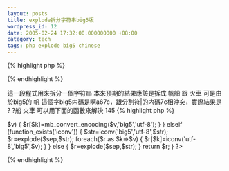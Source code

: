 ```yaml
---
layout: posts
title: explode拆分字符串big5版
wordpress_id: 12
date: 2005-02-24 17:32:00.000000000 +08:00
category: tech
tags: php explode big5 chinese
---
```

{% highlight php %}
<?php
$s='帆船|火車';
var_dump(explode('|',$s));
?> 
{% endhighlight %}

這一段程式用來拆分一個字符串
本來預期的結果應該是拆成 帆船 跟 火車
可是由於big5的 帆 這個字big5内碼是啊a67c，跟分割符|的内碼7c相沖突，實際結果是 ? ?船 火車
可以用下面的函數來解決
145
{% highlight php %}
<?php
/**
* 用$sep來拆分$str
*
* @param   $sep    分隔符
* @param   $str    需要處理的string
*
* @return  array
*
* @author  David Jiang (smartynaoki@gmail.com)
*/
function big5_explode($sep,$str)
{
    if (function_exists('mb_convert_encoding'))
    {
        $str=mb_convert_encoding($str,'utf-8','big5');
        $r=explode($sep,$str);
        foreach($r as $k=>$v)
        {
            $r[$k]=mb_convert_encoding($v,'big5','utf-8');
        }
    }
    elseif (function_exists('iconv'))
    {
        $str=iconv('big5','utf-8',$str);
        $r=explode($sep,$str);
        foreach($r as $k=>$v)
        {
            $r[$k]=iconv('utf-8','big5',$v);
        }
    }
    else
    {
        $r=explode($sep,$str);
    }
    return $r;
}
?> 
{% endhighlight %}
